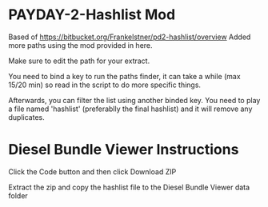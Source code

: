# PAYDAY-2-Hashlist Mod

Based of https://bitbucket.org/Frankelstner/pd2-hashlist/overview
Added more paths using the mod provided in here.

Make sure to edit the path for your extract.

You need to bind a key to run the paths finder, it can take a while (max 15/20 min) so read in the script to do more specific things.

Afterwards, you can filter the list using another binded key. You need to play a file named 'hashlist' (preferablly the final hashlist) and it will remove any duplicates. 

# Diesel Bundle Viewer Instructions

Click the Code button and then click Download ZIP

Extract the zip and copy the hashlist file to the Diesel Bundle Viewer data folder

